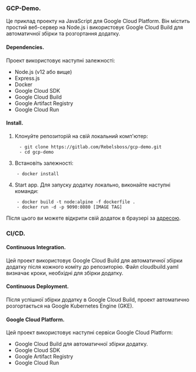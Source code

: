 ### **GCP-Demo.**
Це приклад проекту на JavaScript для Google Cloud Platform. Він містить простий веб-сервер на Node.js і використовує Google Cloud Build для автоматичної збірки та розгортання додатку.

#### Dependencies.
 Проект використовує наступні залежності:
 - Node.js (v12 або вище)
 - Express.js
 - Docker
 - Google Cloud SDK
 - Google Cloud Build
 - Google Artifact Registry
 - Google Cloud Run 

#### Install.
 1. Клонуйте репозиторій на свій локальний комп'ютер:

```
     - git clone https://gitlab.com/Rebelsboss/gcp-demo.git
     - cd gcp-demo
```

 3. Встановіть залежності:
    
 ```
     - docker install
```

 4. Start app.
 Для запуску додатку локально, виконайте наступні команди:

 ```
     - docker build -t node:alpine -f dockerfile .
     - docker run -d -p 9090:8080 [IMAGE TAG]
```

Після цього ви можете відкрити свій додаток в браузері за [адресою](http://localhost:9090).

### CI/CD.
#### Continuous Integration.
Цей проект використовує Google Cloud Build для автоматичної збірки додатку після кожного коміту до репозиторію. Файл cloudbuild.yaml визначає кроки, необхідні для збірки додатку.

#### Continuous Deployment.
Після успішної збірки додатку в Google Cloud Build, проект автоматично розгортається на Google Kubernetes Engine (GKE).

#### Google Cloud Platform.
Цей проект використовує наступні сервіси Google Cloud Platform:
  - Google Cloud Build для автоматичної збірки додатку.
  - Google Cloud SDK
  - Google Artifact Registry
  - Google Cloud Run 
